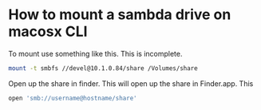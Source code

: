 # How to mount a sambda drive on macosx CLI

To mount use something like this. This is incomplete.

```bash
mount -t smbfs //devel@10.1.0.84/share /Volumes/share
```

Open up the share in finder. This will open up the share in Finder.app. This

```bash
open 'smb://username@hostname/share'
```
